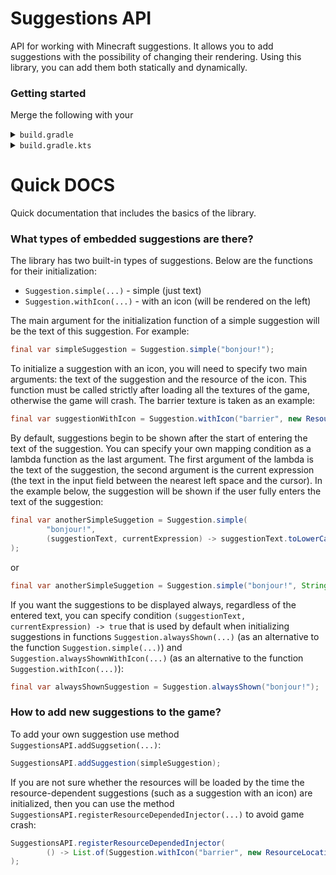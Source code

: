 # Suggestions API
API for working with Minecraft suggestions. It allows you to add suggestions with the possibility of changing their rendering. Using this library, you can add them both statically and dynamically.

### Getting started
Merge the following with your

<details><summary><code>build.gradle</code></summary>

```groovy
repositories {
    maven {
        url = "https://api.modrinth.com/maven"
    }
}

dependencies {
    modImplementation "maven.modrinth:suggestions-api:1.0.0"
}
```
</details>

<details><summary><code>build.gradle.kts</code></summary>

```groovy
repositories {
    maven("https://api.modrinth.com/maven")
}

dependencies {
    modImplementation("maven.modrinth", "suggestions-api", "1.0.0")
}
```
</details>

# Quick DOCS
Quick documentation that includes the basics of the library.

### What types of embedded suggestions are there?
The library has two built-in types of suggestions. Below are the functions for their initialization:
- `Suggestion.simple(...)` - simple (just text)
- `Suggestion.withIcon(...)` - with an icon (will be rendered on the left)

The main argument for the initialization function of a simple suggestion will be the text of this suggestion. For example:

```java
final var simpleSuggestion = Suggestion.simple("bonjour!");
```

To initialize a suggestion with an icon, you will need to specify two main arguments: the text of the suggestion and the resource of the icon. This function must be called strictly after loading all the textures of the game, otherwise the game will crash. The barrier texture is taken as an example:

```java
final var suggestionWithIcon = Suggestion.withIcon("barrier", new ResourceLocation("minecraft", "textures/item/barrier.png"));
```

By default, suggestions begin to be shown after the start of entering the text of the suggestion. You can specify your own mapping condition as a lambda function as the last argument. The first argument of the lambda is the text of the suggestion, the second argument is the current expression (the text in the input field between the nearest left space and the cursor). In the example below, the suggestion will be shown if the user fully enters the text of the suggestion:

```java
final var anotherSimpleSuggetion = Suggestion.simple(
        "bonjour!",
        (suggestionText, currentExpression) -> suggestionText.toLowerCase().equals(currentExpression.toLowerCase())
);
```

or

```java
final var anotherSimpleSuggetion = Suggestion.simple("bonjour!", String::equalsIgnoreCase);
```

If you want the suggestions to be displayed always, regardless of the entered text, you can specify condition `(suggestionText, currentExpression) -> true` that is used by default when initializing suggestions in functions `Suggestion.alwaysShown(...)` (as an alternative to the function `Suggestion.simple(...)`) and `Suggestion.alwaysShownWithIcon(...)` (as an alternative to the function `Suggestion.withIcon(...)`):

```java
final var alwaysShownSuggestion = Suggestion.alwaysShown("bonjour!");
```

### How to add new suggestions to the game?
To add your own suggestion use method `SuggestionsAPI.addSuggsetion(...)`:
```java
SuggestionsAPI.addSuggestion(simpleSuggestion);
```

If you are not sure whether the resources will be loaded by the time the resource-dependent suggestions (such as a suggestion with an icon) are initialized, then you can use the method `SuggestionsAPI.registerResourceDependedInjector(...)` to avoid game crash:
```java
SuggestionsAPI.registerResourceDependedInjector(
        () -> List.of(Suggestion.withIcon("barrier", new ResourceLocation("minecraft", "textures/item/barrier.png")))
);
```
